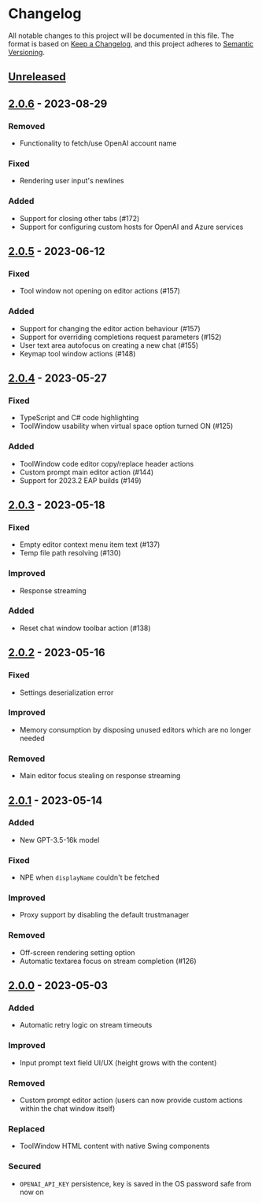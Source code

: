 # Changelog
All notable changes to this project will be documented in this file.
The format is based on [Keep a Changelog](https://keepachangelog.com/en/1.0.0/),
and this project adheres to [Semantic Versioning](https://semver.org/spec/v2.0.0.html).

## [Unreleased]

## [2.0.6] - 2023-08-29

### Removed
- Functionality to fetch/use OpenAI account name

### Fixed
- Rendering user input's newlines

### Added
- Support for closing other tabs (#172)
- Support for configuring custom hosts for OpenAI and Azure services

## [2.0.5] - 2023-06-12

### Fixed
- Tool window not opening on editor actions (#157)

### Added
- Support for changing the editor action behaviour (#157)
- Support for overriding completions request parameters (#152)
- User text area autofocus on creating a new chat (#155)
- Keymap tool window actions (#148)

## [2.0.4] - 2023-05-27

### Fixed
- TypeScript and C# code highlighting
- ToolWindow usability when virtual space option turned ON (#125) 

### Added
- ToolWindow code editor copy/replace header actions
- Custom prompt main editor action (#144)
- Support for 2023.2 EAP builds (#149)

## [2.0.3] - 2023-05-18

### Fixed
- Empty editor context menu item text (#137)
- Temp file path resolving (#130)

### Improved
- Response streaming

### Added
- Reset chat window toolbar action (#138)

## [2.0.2] - 2023-05-16

### Fixed
- Settings deserialization error

### Improved
- Memory consumption by disposing unused editors which are no longer needed

### Removed
- Main editor focus stealing on response streaming

## [2.0.1] - 2023-05-14

### Added
- New GPT-3.5-16k model 

### Fixed
- NPE when `displayName` couldn't be fetched

### Improved
- Proxy support by disabling the default trustmanager

### Removed
- Off-screen rendering setting option
- Automatic textarea focus on stream completion (#126)

## [2.0.0] - 2023-05-03

### Added
- Automatic retry logic on stream timeouts

### Improved
- Input prompt text field UI/UX (height grows with the content)

### Removed
- Custom prompt editor action (users can now provide custom actions within the chat window itself)

### Replaced
- ToolWindow HTML content with native Swing components

### Secured
- `OPENAI_API_KEY` persistence, key is saved in the OS password safe from now on

[Unreleased]: https://github.com/carlrobertoh/CodeGPT/compare/v2.0.6...HEAD
[2.0.6]: https://github.com/carlrobertoh/CodeGPT/compare/v2.0.5...v2.0.6
[2.0.5]: https://github.com/carlrobertoh/CodeGPT/compare/v2.0.4...v2.0.5
[2.0.4]: https://github.com/carlrobertoh/CodeGPT/compare/v2.0.3...v2.0.4
[2.0.3]: https://github.com/carlrobertoh/CodeGPT/compare/v2.0.2...v2.0.3
[2.0.2]: https://github.com/carlrobertoh/CodeGPT/compare/v2.0.1...v2.0.2
[2.0.1]: https://github.com/carlrobertoh/CodeGPT/commits/v2.0.1
[2.0.0]: https://github.com/carlrobertoh/CodeGPT/commits/v2.0.0
